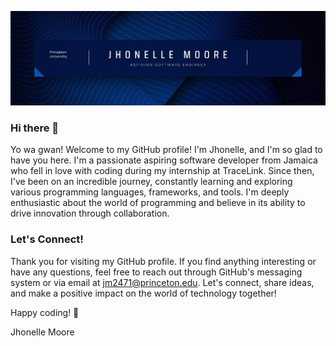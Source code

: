 
![](https://github.com/jhonellemoore/jhonellemoore/blob/521e031a42778212cfc1ce5b492c32c26e20e346/bannerImage.jpg)

  
### Hi there 👋
Yo wa gwan! Welcome to my GitHub profile! I'm Jhonelle, and I'm so glad to have you here. I'm a passionate aspiring software developer from Jamaica who fell in love with coding during my internship at TraceLink. Since then, I've been on an incredible journey, constantly learning and exploring various programming languages, frameworks, and tools. I'm deeply enthusiastic about the world of programming and believe in its ability to drive innovation through collaboration.

### Let's Connect!
Thank you for visiting my GitHub profile. If you find anything interesting or have any questions, feel free to reach out through GitHub's messaging system or via email at jm2471@princeton.edu. Let's connect, share ideas, and make a positive impact on the world of technology together!

Happy coding! 🚀

Jhonelle Moore


<!--
**jhonellemoore/jhonellemoore** is a ✨ _special_ ✨ repository because its `README.md` (this file) appears on your GitHub profile.

Here are some ideas to get you started:

- 🔭 I’m currently working on ...
- 🌱 I’m currently learning ...
- 👯 I’m looking to collaborate on ...
- 🤔 I’m looking for help with ...
- 💬 Ask me about ...
- 📫 How to reach me: ...
- 😄 Pronouns: ...
- ⚡ Fun fact: ...
-->
